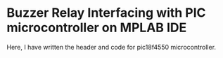 # Buzzer Relay Interfacing with PIC microcontroller on MPLAB IDE

Here, I have written the header and code for pic18f4550 microcontroller.
